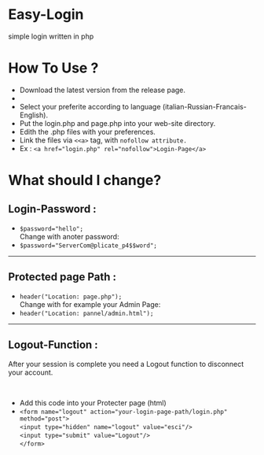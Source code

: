 # Easy-Login
simple login written in php

# How To Use ?

<ul>
  <li>Download the latest version from the release page.<li>
  <li>Select your preferite according to language (italian-Russian-Francais-English).</li>
  <li>Put the login.php and page.php into your web-site directory.</li>
  <li>Edith the .php files with your preferences.</li>
  <li>Link the files via <code><&lt;a></code> tag, with <code>nofollow attribute.</code></li>
  <li>Ex : <code>&lt;a href="login.php" rel="nofollow">Login-Page&lt;/a></code></li>
 </ul>
 
 # What should I change?

<h2>Login-Password :</h2>
<ul>
  <li><code>$password="hello";</code></li>
  Change with anoter password:
  <li><code>$password="ServerCom@plicate_p4$$word";</code></li>
</ul>

<hr>

<h2>Protected page Path :</h2>
<ul>
  <li><code>header("Location: page.php");</code></li>
  Change with for example your Admin Page:
  <li><code>header("Location: pannel/admin.html");</code></li>
 </ul>
 
 <hr>
 
 <h2>Logout-Function :</h2>
 <p>After your session is complete you need a Logout function to disconnect your account.</p>
 <br>
 <ul>
  <li>Add this code into your Protecter page (html)</li>
  <li>
    <code>&lt;form name="logout" action="your-login-page-path/login.php" method="post"> </code><br>
    <code>&lt;input type="hidden" name="logout" value="esci"/> </code><br>
    <code>&lt;input type="submit" value="Logout"/>  </code><br>
    <code>&lt;/form> </code>
  </li>
  </ul>




